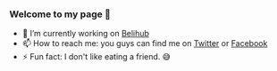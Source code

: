 ### Welcome to my page 👋

<!--
**bangsyir/bangsyir** is a ✨ _special_ ✨ repository because its `README.md` (this file) appears on your GitHub profile.

Here are some ideas to get you started: -->

- 🔭 I’m currently working on [Belihub](https://belihub.com) 
- 📫 How to reach me: you guys can find me on [Twitter](https://twitter.com/bangsyir) or [Facebook](https://facebook.com/abcdefghijklmnopkrstuvwxyz1234567890/)
- ⚡ Fun fact: I don't like eating a friend. 😅

